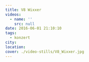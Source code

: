 ```yaml
---
title: V8 Wixxer
videos:
  - name: ''
    src: null
date: 2016-06-01 21:10:10
tags:
  - konzert
city:
location:
cover: ./video-stills/V8_Wixxer.jpg
---
```

